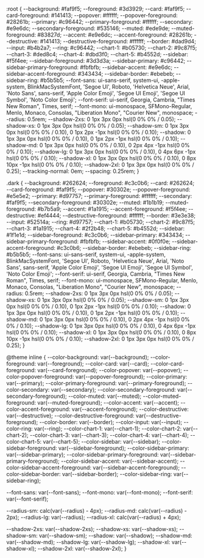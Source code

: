 :root {
  --background: #faf9f5;
  --foreground: #3d3929;
  --card: #faf9f5;
  --card-foreground: #141413;
  --popover: #ffffff;
  --popover-foreground: #28261b;
  --primary: #c96442;
  --primary-foreground: #ffffff;
  --secondary: #e9e6dc;
  --secondary-foreground: #535146;
  --muted: #ede9de;
  --muted-foreground: #83827d;
  --accent: #e9e6dc;
  --accent-foreground: #28261b;
  --destructive: #141413;
  --destructive-foreground: #ffffff;
  --border: #dad9d4;
  --input: #b4b2a7;
  --ring: #c96442;
  --chart-1: #b05730;
  --chart-2: #9c87f5;
  --chart-3: #ded8c4;
  --chart-4: #dbd3f0;
  --chart-5: #b4552d;
  --sidebar: #f5f4ee;
  --sidebar-foreground: #3d3d3a;
  --sidebar-primary: #c96442;
  --sidebar-primary-foreground: #fbfbfb;
  --sidebar-accent: #e9e6dc;
  --sidebar-accent-foreground: #343434;
  --sidebar-border: #ebebeb;
  --sidebar-ring: #b5b5b5;
  --font-sans: ui-sans-serif, system-ui, -apple-system, BlinkMacSystemFont, 'Segoe UI', Roboto, 'Helvetica Neue', Arial, 'Noto Sans', sans-serif, 'Apple Color Emoji', 'Segoe UI Emoji', 'Segoe UI Symbol', 'Noto Color Emoji';
  --font-serif: ui-serif, Georgia, Cambria, "Times New Roman", Times, serif;
  --font-mono: ui-monospace, SFMono-Regular, Menlo, Monaco, Consolas, "Liberation Mono", "Courier New", monospace;
  --radius: 0.5rem;
  --shadow-2xs: 0 1px 3px 0px hsl(0 0% 0% / 0.05);
  --shadow-xs: 0 1px 3px 0px hsl(0 0% 0% / 0.05);
  --shadow-sm: 0 1px 3px 0px hsl(0 0% 0% / 0.10), 0 1px 2px -1px hsl(0 0% 0% / 0.10);
  --shadow: 0 1px 3px 0px hsl(0 0% 0% / 0.10), 0 1px 2px -1px hsl(0 0% 0% / 0.10);
  --shadow-md: 0 1px 3px 0px hsl(0 0% 0% / 0.10), 0 2px 4px -1px hsl(0 0% 0% / 0.10);
  --shadow-lg: 0 1px 3px 0px hsl(0 0% 0% / 0.10), 0 4px 6px -1px hsl(0 0% 0% / 0.10);
  --shadow-xl: 0 1px 3px 0px hsl(0 0% 0% / 0.10), 0 8px 10px -1px hsl(0 0% 0% / 0.10);
  --shadow-2xl: 0 1px 3px 0px hsl(0 0% 0% / 0.25);
  --tracking-normal: 0em;
  --spacing: 0.25rem;
}

.dark {
  --background: #262624;
  --foreground: #c3c0b6;
  --card: #262624;
  --card-foreground: #faf9f5;
  --popover: #30302e;
  --popover-foreground: #e5e5e2;
  --primary: #d97757;
  --primary-foreground: #ffffff;
  --secondary: #faf9f5;
  --secondary-foreground: #30302e;
  --muted: #1b1b19;
  --muted-foreground: #b7b5a9;
  --accent: #1a1915;
  --accent-foreground: #f5f4ee;
  --destructive: #ef4444;
  --destructive-foreground: #ffffff;
  --border: #3e3e38;
  --input: #52514a;
  --ring: #d97757;
  --chart-1: #b05730;
  --chart-2: #9c87f5;
  --chart-3: #1a1915;
  --chart-4: #2f2b48;
  --chart-5: #b4552d;
  --sidebar: #1f1e1d;
  --sidebar-foreground: #c3c0b6;
  --sidebar-primary: #343434;
  --sidebar-primary-foreground: #fbfbfb;
  --sidebar-accent: #0f0f0e;
  --sidebar-accent-foreground: #c3c0b6;
  --sidebar-border: #ebebeb;
  --sidebar-ring: #b5b5b5;
  --font-sans: ui-sans-serif, system-ui, -apple-system, BlinkMacSystemFont, 'Segoe UI', Roboto, 'Helvetica Neue', Arial, 'Noto Sans', sans-serif, 'Apple Color Emoji', 'Segoe UI Emoji', 'Segoe UI Symbol', 'Noto Color Emoji';
  --font-serif: ui-serif, Georgia, Cambria, "Times New Roman", Times, serif;
  --font-mono: ui-monospace, SFMono-Regular, Menlo, Monaco, Consolas, "Liberation Mono", "Courier New", monospace;
  --radius: 0.5rem;
  --shadow-2xs: 0 1px 3px 0px hsl(0 0% 0% / 0.05);
  --shadow-xs: 0 1px 3px 0px hsl(0 0% 0% / 0.05);
  --shadow-sm: 0 1px 3px 0px hsl(0 0% 0% / 0.10), 0 1px 2px -1px hsl(0 0% 0% / 0.10);
  --shadow: 0 1px 3px 0px hsl(0 0% 0% / 0.10), 0 1px 2px -1px hsl(0 0% 0% / 0.10);
  --shadow-md: 0 1px 3px 0px hsl(0 0% 0% / 0.10), 0 2px 4px -1px hsl(0 0% 0% / 0.10);
  --shadow-lg: 0 1px 3px 0px hsl(0 0% 0% / 0.10), 0 4px 6px -1px hsl(0 0% 0% / 0.10);
  --shadow-xl: 0 1px 3px 0px hsl(0 0% 0% / 0.10), 0 8px 10px -1px hsl(0 0% 0% / 0.10);
  --shadow-2xl: 0 1px 3px 0px hsl(0 0% 0% / 0.25);
}

@theme inline {
  --color-background: var(--background);
  --color-foreground: var(--foreground);
  --color-card: var(--card);
  --color-card-foreground: var(--card-foreground);
  --color-popover: var(--popover);
  --color-popover-foreground: var(--popover-foreground);
  --color-primary: var(--primary);
  --color-primary-foreground: var(--primary-foreground);
  --color-secondary: var(--secondary);
  --color-secondary-foreground: var(--secondary-foreground);
  --color-muted: var(--muted);
  --color-muted-foreground: var(--muted-foreground);
  --color-accent: var(--accent);
  --color-accent-foreground: var(--accent-foreground);
  --color-destructive: var(--destructive);
  --color-destructive-foreground: var(--destructive-foreground);
  --color-border: var(--border);
  --color-input: var(--input);
  --color-ring: var(--ring);
  --color-chart-1: var(--chart-1);
  --color-chart-2: var(--chart-2);
  --color-chart-3: var(--chart-3);
  --color-chart-4: var(--chart-4);
  --color-chart-5: var(--chart-5);
  --color-sidebar: var(--sidebar);
  --color-sidebar-foreground: var(--sidebar-foreground);
  --color-sidebar-primary: var(--sidebar-primary);
  --color-sidebar-primary-foreground: var(--sidebar-primary-foreground);
  --color-sidebar-accent: var(--sidebar-accent);
  --color-sidebar-accent-foreground: var(--sidebar-accent-foreground);
  --color-sidebar-border: var(--sidebar-border);
  --color-sidebar-ring: var(--sidebar-ring);

  --font-sans: var(--font-sans);
  --font-mono: var(--font-mono);
  --font-serif: var(--font-serif);

  --radius-sm: calc(var(--radius) - 4px);
  --radius-md: calc(var(--radius) - 2px);
  --radius-lg: var(--radius);
  --radius-xl: calc(var(--radius) + 4px);

  --shadow-2xs: var(--shadow-2xs);
  --shadow-xs: var(--shadow-xs);
  --shadow-sm: var(--shadow-sm);
  --shadow: var(--shadow);
  --shadow-md: var(--shadow-md);
  --shadow-lg: var(--shadow-lg);
  --shadow-xl: var(--shadow-xl);
  --shadow-2xl: var(--shadow-2xl);
}